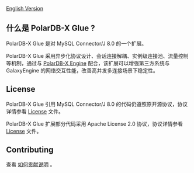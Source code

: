 
[English Version](../../README.md)

## 什么是 PolarDB-X Glue ?
PolarDB-X Glue 是对 MySQL Connector/J 8.0 的一个扩展。

PolarDB-X Glue 采用异步化协议设计、会话连接解耦、实例级连接池、流量控制等机制，通过与 [PolarDB-X Engine](https://github.com/ApsaraDB/galaxyengine) 配合，该扩展可以增强第三方系统与 GalaxyEngine 的网络交互性能，改善高并发多连接场景下稳定性。

## License
PolarDB-X Glue 引用 MySQL Connector/J 8.0 的代码仍遵照原开源协议，协议详情参看 [License](https://github.com/mysql/mysql-connector-j/blob/release/8.0/LICENSE) 文件。

PolarDB-X Glue 扩展部分代码采用 Apache License 2.0 协议，协议详情参看 [License](../../LICENSE) 文件。

## Contributing
查看 [如何贡献说明](https://github.com/polardb/polardbx-sql#contributing) 。
